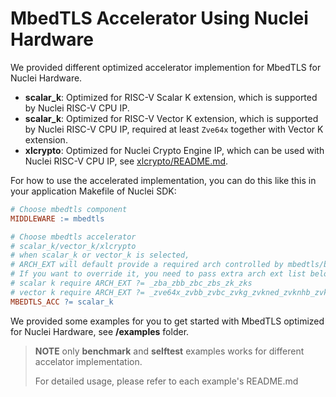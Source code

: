 # MbedTLS Accelerator Using Nuclei Hardware

We provided different optimized accelerator implemention for MbedTLS for Nuclei Hardware.

- **scalar_k**: Optimized for RISC-V Scalar K extension, which is supported by Nuclei RISC-V CPU IP.
- **scalar_k**: Optimized for RISC-V Vector K extension, which is supported by Nuclei RISC-V CPU IP, required at least `Zve64x` together with Vector K extension.
- **xlcrypto**: Optimized for Nuclei Crypto Engine IP, which can be used with Nuclei RISC-V CPU IP, see [xlcrypto/README.md](xlcrypto/README.md).

For how to use the accelerated implementation, you can do this like this in your application Makefile of Nuclei SDK:

~~~makefile
# Choose mbedtls component
MIDDLEWARE := mbedtls

# Choose mbedtls accelerator
# scalar_k/vector_k/xlcrypto
# when scalar_k or vector_k is selected,
# ARCH_EXT will default provide a required arch controlled by mbedtls/build.mk
# If you want to override it, you need to pass extra arch ext list below
# scalar k require ARCH_EXT ?= _zba_zbb_zbc_zbs_zk_zks
# vector k require ARCH_EXT ?= _zve64x_zvbb_zvbc_zvkg_zvkned_zvknhb_zvksed_zvksh
MBEDTLS_ACC ?= scalar_k
~~~

We provided some examples for you to get started with MbedTLS optimized for Nuclei Hardware, see **<mbedtls>/examples** folder.

> **NOTE** only **benchmark** and **selftest** examples works for different accelator implementation.
>
> For detailed usage, please refer to each example's README.md
